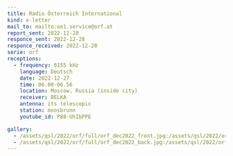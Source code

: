 ```yaml
---
title: Radio Österreich International
kind: e-letter
mail_to: mailto:oe1.service@orf.at
report_sent: 2022-12-28
responce_sent: 2022-12-28
responce_received: 2022-12-28
serie: orf
receptions:
  - frequency: 6155 kHz
    language: Deutsch
    date: 2022-12-27
    time: 06.00-06.56
    location: Moscow, Russia (inside city)
    receiver: BELKA
    antenna: its telescopic
    station: moosbrunn
    youtube_id: P88-UhIbPPE

gallery:
  - /assets/qsl/2022/orf/full/orf_dec2022_front.jpg:/assets/qsl/2022/orf/small/orf_dec2022_front.jpg
  - /assets/qsl/2022/orf/full/orf_dec2022_back.jpg:/assets/qsl/2022/orf/small/orf_dec2022_back.jpg
---
```

